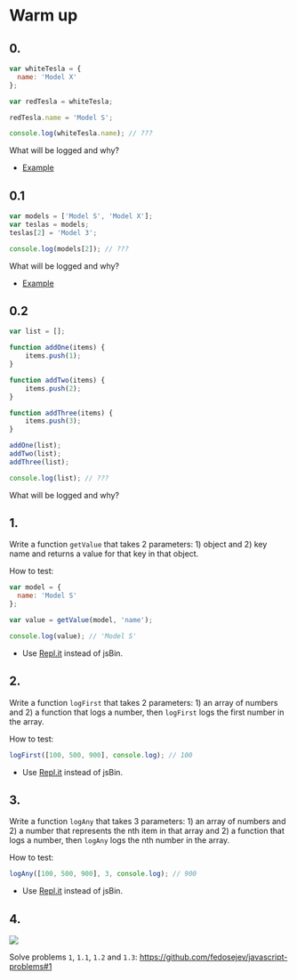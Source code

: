 # Warm up

## 0.

```js
var whiteTesla = {
  name: 'Model X'  
};

var redTesla = whiteTesla;

redTesla.name = 'Model S';

console.log(whiteTesla.name); // ???
```

What will be logged and why?

+ [Example](https://repl.it/ByF1/0)

## 0.1

```js
var models = ['Model S', 'Model X'];
var teslas = models;
teslas[2] = 'Model 3';

console.log(models[2]); // ???
```

What will be logged and why?


+ [Example](https://repl.it/ByFc/0)

## 0.2

```js
var list = [];

function addOne(items) {
    items.push(1);
}

function addTwo(items) {
    items.push(2);
}

function addThree(items) {
    items.push(3);
}

addOne(list);
addTwo(list);
addThree(list);

console.log(list); // ???
```

What will be logged and why?

## 1.

Write a function `getValue` that takes 2 parameters: 1) object and 2) key name and returns a value for that key in that object.

How to test:

```js
var model = {
  name: 'Model S'
};

var value = getValue(model, 'name');

console.log(value); // 'Model S'
```

+ Use [Repl.it](https://repl.it) instead of jsBin.

## 2.

Write a function `logFirst` that takes 2 parameters: 1) an array of numbers and 2) a function that logs a number, then `logFirst` logs the first number in the array.

How to test:

```js
logFirst([100, 500, 900], console.log); // 100
```

+ Use [Repl.it](https://repl.it) instead of jsBin.

## 3.

Write a function `logAny` that takes 3 parameters: 1) an array of numbers and 2) a number that represents the nth item in that array and 2) a function that logs a number, then `logAny` logs the nth number in the array.

How to test:

```js
logAny([100, 500, 900], 3, console.log); // 900
```

+ Use [Repl.it](https://repl.it) instead of jsBin.

## 4.

![](https://45.media.tumblr.com/04a67b7ef443fe6f1300a3b113f8037a/tumblr_noxmlwv1841qbls2ko1_500.gif)

Solve problems `1`, `1.1`, `1.2` and `1.3`: https://github.com/fedosejev/javascript-problems#1
